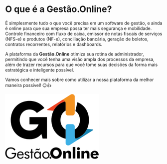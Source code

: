 

# O que é a Gestão.Online?

É simplesmente tudo o que você precisa em um software de gestão, e ainda é online para que sua empresa possa ter mais segurança e mobilidade. Controle financeiro com fluxo de caixa, emissor de notas fiscais de serviços (NFS-e) e produtos (NF-e), conciliação bancária, geração de boletos, contratos recorrentes, relatórios e dashboards.

A plataforma da **Gestão.Online** otimiza sua rotina de administrador, permitindo que você tenha uma visão ampla dos processos da empresa, além de trazer recursos para que você tome suas decisões da forma mais estratégica e inteligente possível.

Vamos conhecer mais sobre como utilizar a nossa plataforma da melhor maneira possível! 😉👍

![](/erp-v2/assets/logo-preto.png)

<!-- ### Soluções para o seu negócio -->